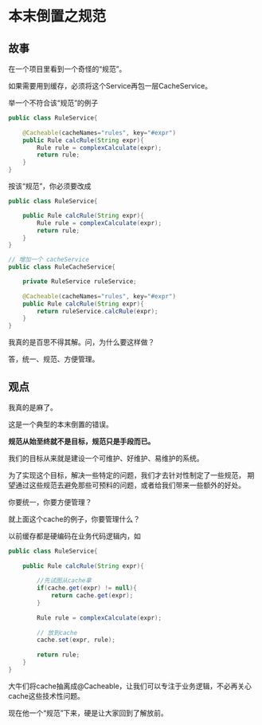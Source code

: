 # 本末倒置之规范
## 故事
在一个项目里看到一个奇怪的“规范”。

如果需要用到缓存，必须将这个Service再包一层CacheService。

举一个不符合该“规范”的例子
```java
public class RuleService{
    
    @Cacheable(cacheNames="rules", key="#expr")
    public Rule calcRule(String expr){
        Rule rule = complexCalculate(expr);
        return rule;
    }
}
```
按该“规范”，你必须要改成
```java
public class RuleService{

    public Rule calcRule(String expr){
        Rule rule = complexCalculate(expr);
        return rule;
    }
}

// 增加一个 cacheService
public class RuleCacheService{

    private RuleService ruleService;
    
    @Cacheable(cacheNames="rules", key="#expr")
    public Rule calcRule(String expr){
        return ruleService.calcRule(expr);
    }
}
```
我真的是百思不得其解。问，为什么要这样做？

答，统一、规范、方便管理。

## 观点
我真的是麻了。

这是一个典型的本末倒置的错误。

**规范从始至终就不是目标，规范只是手段而已。**

我们的目标从来就是建设一个可维护、好维护、易维护的系统。

为了实现这个目标，解决一些特定的问题，我们才去针对性制定了一些规范，
期望通过这些规范去避免那些可预料的问题，或者给我们带来一些额外的好处。

你要统一，你要方便管理？

就上面这个cache的例子，你要管理什么？

以前缓存都是硬编码在业务代码逻辑内，如
```java
public class RuleService{
    
    public Rule calcRule(String expr){
    
        //先试图从cache拿
        if(cache.get(expr) != null){
            return cache.get(expr);
        }
        
        Rule rule = complexCalculate(expr);
        
        // 放到cache
        cache.set(expr, rule);
        
        return rule;
    }
}
```
大牛们将cache抽离成@Cacheable，让我们可以专注于业务逻辑，不必再关心cache这些技术性问题。

现在他一个“规范”下来，硬是让大家回到了解放前。